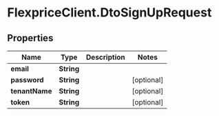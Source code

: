 # FlexpriceClient.DtoSignUpRequest

## Properties

Name | Type | Description | Notes
------------ | ------------- | ------------- | -------------
**email** | **String** |  | 
**password** | **String** |  | [optional] 
**tenantName** | **String** |  | [optional] 
**token** | **String** |  | [optional] 


